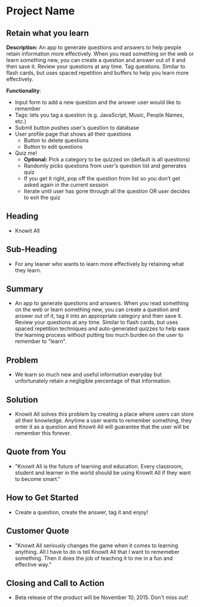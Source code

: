 # Project Name #

<!-- 
> This material was originally posted [here](http://www.quora.com/What-is-Amazons-approach-to-product-development-and-product-management). It is reproduced here for posterities sake.

There is an approach called "working backwards" that is widely used at Amazon. They work backwards from the customer, rather than starting with an idea for a product and trying to bolt customers onto it. While working backwards can be applied to any specific product decision, using this approach is especially important when developing new products or features.

For new initiatives a product manager typically starts by writing an internal press release announcing the finished product. The target audience for the press release is the new/updated product's customers, which can be retail customers or internal users of a tool or technology. Internal press releases are centered around the customer problem, how current solutions (internal or external) fail, and how the new product will blow away existing solutions.

If the benefits listed don't sound very interesting or exciting to customers, then perhaps they're not (and shouldn't be built). Instead, the product manager should keep iterating on the press release until they've come up with benefits that actually sound like benefits. Iterating on a press release is a lot less expensive than iterating on the product itself (and quicker!).

If the press release is more than a page and a half, it is probably too long. Keep it simple. 3-4 sentences for most paragraphs. Cut out the fat. Don't make it into a spec. You can accompany the press release with a FAQ that answers all of the other business or execution questions so the press release can stay focused on what the customer gets. My rule of thumb is that if the press release is hard to write, then the product is probably going to suck. Keep working at it until the outline for each paragraph flows. 

Oh, and I also like to write press-releases in what I call "Oprah-speak" for mainstream consumer products. Imagine you're sitting on Oprah's couch and have just explained the product to her, and then you listen as she explains it to her audience. That's "Oprah-speak", not "Geek-speak".

Once the project moves into development, the press release can be used as a touchstone; a guiding light. The product team can ask themselves, "Are we building what is in the press release?" If they find they're spending time building things that aren't in the press release (overbuilding), they need to ask themselves why. This keeps product development focused on achieving the customer benefits and not building extraneous stuff that takes longer to build, takes resources to maintain, and doesn't provide real customer benefit (at least not enough to warrant inclusion in the press release).
 -->

 ## Retain what you learn
__Description:__ An app to generate questions and answers to help people retain information more effectively. When you read something on the web or learn something new, you can create a question and answer out of it and then save it. Review your questions at any time. Tag questions. Similar to flash cards, but uses spaced repetition and buffers to help you learn more effectively.

__Functionality__:
- Input form to add a new question and the answer user would like to remember
- Tags: lets you tag a question (e.g. JavaScript, Music, People Names, etc.)
- Submit button pushes user's question to database
- User profile page that shows all their questions
  - Button to delete questions
  - Button to edit questions
- Quiz me!
    - __Optional:__ Pick a category to be quizzed on (default is all questions)
    - Randomly picks questions from user's question list and generates quiz
    - If you get it right, pop off the question from list so you don’t get asked again in the current session
    - Iterate until user has gone through all the question OR user decides to exit the quiz
 
## Heading ##
  * Knowit All

## Sub-Heading ##
  * For any leaner who wants to learn more effectively by retaining what they learn. 

## Summary ##
  * An app to generate questions and answers. When you read something on the web or learn something new, you can create a question and answer out of it, tag it into an appropriate category and then save it. Review your questions at any time. Similar to flash cards, but uses spaced repetition techniques and auto-generated quizzes to help ease the learning process without putting too much burden on the user to remember to "learn".

## Problem ##
  * We learn so much new and useful information everyday but unfortunately retain a negligible percentage of that information. 

## Solution ##
  * Knowit All solves this problem by creating a place where users can store all their knowledge. Anytime a user wants to remember something, they enter it as a question and Knowit All will guarantee that the user will be remember this forever. 

## Quote from You ##
  * "Knowit All is the future of learning and education. Every classroom, student and learner in the world should be using KnowIt All if they want to become smart."

## How to Get Started ##
  * Create a question, create the answer, tag it and enjoy!

## Customer Quote ##
  * "Knowit All seriously changes the game when it comes to learning anything. All I have to do is tell KnowIt All that I want to rememeber something. Then it does the job of teaching it to me in a fun and effective way."

## Closing and Call to Action ##
 * Beta release of the product will be November 10, 2015. Don't miss out!
